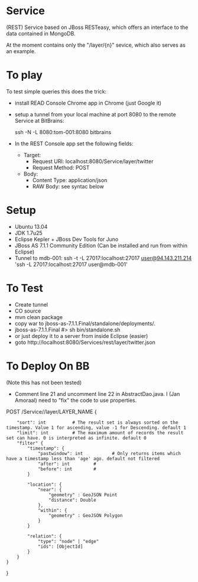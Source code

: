 Service
=======

(REST) Service based on JBoss RESTeasy, which offers an
interface to the data contained in MongoDB.

At the moment contains only the "/layer/{n}" sevice, which also serves as an example.


To play
=======
To test simple queries this does the trick:
+ install READ Console Chrome app in Chrome (just Google it)
+ setup a tunnel from your local machine at port 8080 to the remote Service at BitBrains:

     ssh -N -L 8080:tom-001:8080 bitbrains

+ In the REST Console app set the following fields:
   - Target:
      - Request URI: localhost:8080/Service/layer/twitter
      - Request Method: POST
   - Body: 
      - Content Type: application/json
      - RAW Body: see syntac below

Setup
=====
+ Ubuntu 13.04
+ JDK 1.7u25
+ Eclipse Kepler + JBoss Dev Tools for Juno
+ JBoss AS 7.1.1 Community Edition (Can be installed and run from within Eclipse)
+ Tunnel to mdb-001: ssh -t -L 27017:localhost:27017 user@94.143.211.214 'ssh -L 27017:localhost:27017 user@mdb-001'

To Test
=======
+ Create tunnel
+ CO source
+ mvn clean package
+ copy war to jboss-as-7.1.1.Final/standalone/deployments/.
+ jboss-as-7.1.1.Final #> sh bin/standalone.sh
+ or just deploy it to a server from inside Eclipse (easier)
+ goto http://localhost:8080/Services/rest/layer/twitter.json

To Deploy On BB
===============
(Note this has not been tested)
+ Comment line 21 and uncomment line 22 in AbstractDao.java. I (Jan Amoraal) need to "fix" the code to use properties.



POST /Service//layer/LAYER_NAME
{

		"sort": int          # The result set is always sorted on the timestamp. Value 1 for ascending, value -1 for Descending. default 1
		"limit": int         # The maximum amount of records the result set can have. 0 is interpreted as infinite. default 0
		"filter" {
			"timestamp": {
				"pastwindow": int           # Only returns items which have a timestamp less than 'age' ago. default not filtered
				"after": int         #
				"before": int        #
			}

			"location": {
				"near": {
					"geometry" : GeoJSON Point
					"distance": Double
				},
				"within": {
					"geometry" : GeoJSON Polygon
				}
			}

			"relation": {
				"type": "node" | "edge"
				"ids": [ObjectId]
			}
		}
	}
}
